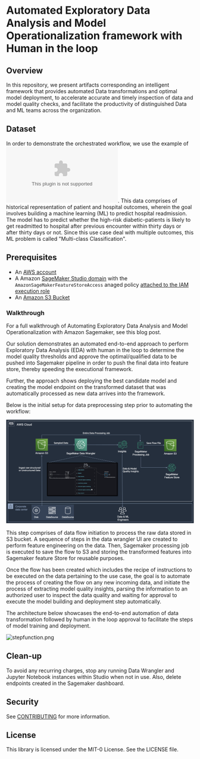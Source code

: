 # Automated Exploratory Data Analysis and Model Operationalization framework with Human in the loop

## Overview

In this repository, we present artifacts corresponding an intelligent framework that provides automated Data transformations and optimal model deployment, to accelerate accurate and timely inspection of data and model quality checks, and facilitate the productivity of distinguished Data and ML teams across the organization.

## Dataset

In order to demonstrate the orchestrated workflow, we use the example of ![Patient Diabetic Readmission Dataset](https://github.com/aws-samples/automated-exploratory-data-with-model-operationalization/blob/main/Dataset/HealthcareDiabeticReadmission.csv). This data comprises of historical representation of patient and hospital outcomes, wherein the goal involves building a machine learning (ML) to predict hospital readmission. The model has to predict whether the high-risk diabetic-patients is likely to get readmitted to hospital after previous encounter within thirty days or after thirty days or not. Since this use case deal with multiple outcomes, this ML problem is called "Multi-class Classification". 


## Prerequisites

* An [AWS account](https://portal.aws.amazon.com/billing/signup/resume&client_id=signup)
* A Amazon [SageMaker Studio domain](https://docs.aws.amazon.com/sagemaker/latest/dg/onboard-quick-start.html) with the `AmazonSageMakerFeatureStoreAccess` anaged policy [attached to the IAM execution role](https://docs.aws.amazon.com/IAM/latest/UserGuide/access_policies_manage-attach-detach.html#add-policies-console)
* An [Amazon S3 Bucket](https://docs.aws.amazon.com/AmazonS3/latest/userguide/create-bucket-overview.html)

### Walkthrough

For a full walkthrough of Automating Exploratory Data Analysis and Model Operationalization with Amazon Sagemaker, see this blog post. 

Our solution demonstrates an automated end-to-end approach to perform Exploratory Data Analysis (EDA) with human in the loop to determine the model quality thresholds and approve the optimal/qualified data to be pushed into Sagemaker pipeline in order to push the final data into feature store, thereby speeding the executional framework. 

Further, the approach shows deploying the best candidate model and creating the model endpoint on the transformed dataset that was automatically processed as new data arrives into the framework.


Below is the initial setup for data preprocessing step prior to automating the workflow:

![dataops.png](https://github.com/aws-samples/automated-exploratory-data-with-model-operationalization/blob/main/Images/dataops.png)



This step comprises of data flow initiation to process the raw data stored in S3 bucket. A sequence of steps in the data wrangler UI are created to perform feature engineering on the data. Then, Sagemaker processing job is executed to save the flow to S3 and storing the transformed features into Sagemaker feature Store for reusable purposes.

Once the flow has been created which includes the recipe of instructions to be executed on the data pertaining to the use case, the goal is to automate the process of creating the flow on any new incoming data, and initiate the process of extracting model quality insights, parsing the information to an authorized user to inspect the data quality and waiting for approval to execute the model building and deployment step automatically.  

The architecture below showcases the end-to-end automation of data transformation followed by human in the loop approval to facilitate the steps of model training and deployment. 

![stepfunction.png](https://github.com/aws-samples/automated-exploratory-data-with-model-operationalization/tree/main/Images/stepfunction.png)

## Clean-up

To avoid any recurring charges, stop any running Data Wrangler and Jupyter Notebook instances within Studio when not in use. Also, delete endpoints created in the Sagemaker dashboard. 

## Security

See [CONTRIBUTING](CONTRIBUTING.md#security-issue-notifications) for more information.

## License

This library is licensed under the MIT-0 License. See the LICENSE file.

